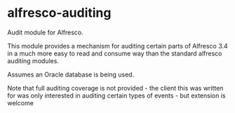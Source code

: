 alfresco-auditing
=================

Audit module for Alfresco.

This module provides a mechanism for auditing certain parts of Alfresco 3.4 in a much more easy to read and consume way than the standard alfresco auditing modules.

Assumes an Oracle database is being used.

Note that full auditing coverage is not provided - the client this was written for was only interested in auditing certain types of events - but extension is welcome
